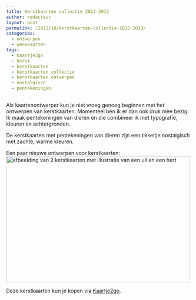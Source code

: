 ```yaml
---
title: Kerstkaarten collectie 2012-2013
author: redacteur
layout: post
permalink: /2012/10/kerstkaarten-collectie-2012-2013/
categories:
  - ontwerpen
  - wenskaarten
tags:
  - Kaartje2go
  - Kerst
  - kerstkaarten
  - kerstkaarten collectie
  - kerstkaarten ontwerpen
  - nostalgisch
  - pentekeningen
---
```

Als kaartenontwerper kun je niet vroeg genoeg beginnen met het ontwerpen van kerstkaarten. Momenteel ben ik er dan ook druk mee bezig. Ik maak pentekeningen van dieren en die combineer ik met typografie, kleuren en achtergronden.

De kerstkaarten met pentekeningen van dieren zijn een tikkeltje nostalgisch met zachte, warme kleuren.

Een paar nieuwe ontwerpen voor kerstkaarten:<img class="aligncenter size-full wp-image-2962" title="kerstkaarten met illustratie van een uil en een hert" src="/wordpress/wp-content/uploads/2012/10/kerstkaarten_uil_en_hert.jpg" alt="afbeelding van 2 kerstkaarten met illustratie van een uil en een hert" width="500" height="343" />

Deze kerstkaarten kun je kopen via <a title="Kerstkaarten van de Schildertuin te koop bij Kaartje2go" href="http://www.kaartje2go.nl/kaartenwinkel/De+Schildertuin/profiel" target="_blank">Kaartje2go</a>.
